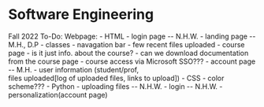 Software Engineering
====================

Fall 2022 To-Do: Webpage: - HTML - login page -- N.H.W. - landing page -- M.H., D.P - classes - navagation bar - few recent files uploaded - course page - is it just info. about the course? - can we download documentation from the course page - course access via Microsoft SSO??? - account page -- M.H. - user information (student/prof,  
 files uploaded[log of uploaded files, links to upload]) - CSS - color scheme??? - Python - uploading files -- N.H.W. - login -- N.H.W. - personalization(account page)
